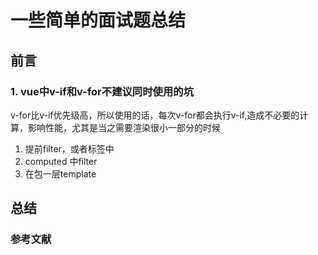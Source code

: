 # 一些简单的面试题总结

## 前言

### 1. vue中v-if和v-for不建议同时使用的坑

v-for比v-if优先级高，所以使用的话，每次v-for都会执行v-if,造成不必要的计算，影响性能，尤其是当之需要渲染很小一部分的时候

1. 提前filter，或者标签中
2. computed 中filter
3. 在包一层template

## 总结

### 参考文献
